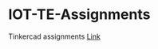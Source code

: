 # IOT-TE-Assignments

Tinkercad assignments [Link](https://www.tinkercad.com/users/5WlQgkQC5VI-krunal-patil?category=circuits&sort=likes&view_mode=default)

